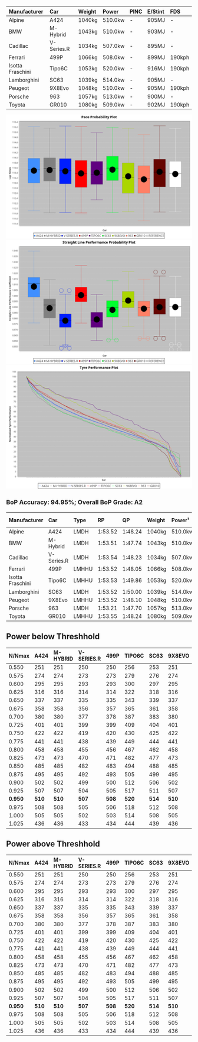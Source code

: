 | Manufacturer     | Car        | Weight | Power   | PINC    | E/Stint | FDS     |
|:-|:-|:-|:-|:-|:-|:-|
| Alpine           | A424       | 1040kg | 510.0kw |    -    | 905MJ   |    -    |
| BMW              | M-Hybrid   | 1043kg | 510.0kw |    -    | 903MJ   |    -    |
| Cadillac         | V-Series.R | 1034kg | 507.0kw |    -    | 895MJ   |    -    |
| Ferrari          | 499P       | 1066kg | 508.0kw |    -    | 899MJ   | 190kph  |
| Isotta Fraschini | Tipo6C     | 1053kg | 520.0kw |    -    | 916MJ   | 190kph  |
| Lamborghini      | SC63       | 1039kg | 514.0kw |    -    | 905MJ   |    -    |
| Peugeot          | 9X8Evo     | 1048kg | 510.0kw |    -    | 905MJ   | 190kph  |
| Porsche          | 963        | 1057kg | 513.0kw |    -    | 900MJ   |    -    |
| Toyota           | GR010      | 1080kg | 509.0kw |    -    | 902MJ   | 190kph  |

![PACECHART](./IMG/ACOMETHOD.png)
![STRAIGHTLINEPERFORMANCECHART](./IMG/ACOMETHOD_sp.png)
![TYREPERFORMANCECHART](./IMG/ACOMETHOD_tw.png)

### BoP Accuracy: 94.95%; Overall BoP Grade: A2
| Manufacturer     | Car        | Type  | RP      | QP      | Weight | Power¹  | Threshhold | PINC    | Power²   | E/Stint | AVG Vmax  | FDS     | RDLC | L/Stint | BOP-Grade | Model Accuracy | Model Points | Match%  | SimDiff |
|:-|:-|:-|:-|:-|:-|:-|:-|:-|:-|:-|:-|:-|:-|:-|:-|:-|:-|:-|:-|
| Alpine           | A424       | LMDH  | 1:53.52 | 1:48.24 | 1040kg | 510.0kw | 210.0kph   |    -    | 510.00kw |  905MJ  | 292.48kph |    -    | 1.01 | 35      | ~A1       | 86.43%         | 618          | 95.88%  | #       |
| BMW              | M-Hybrid   | LMDH  | 1:53.51 | 1:47.74 | 1043kg | 510.0kw | 210.0kph   |    -    | 510.00kw |  903MJ  | 289.49kph |    -    | 1.01 | 35      | +A2       | 93.77%         | 1672         | 91.84%  | #       |
| Cadillac         | V-Series.R | LMDH  | 1:53.54 | 1:48.23 | 1034kg | 507.0kw | 210.0kph   |    -    | 507.00kw |  895MJ  | 286.93kph |    -    | 1.03 | 35      | ~A1       | 83.12%         | 1921         | 100.00% | ±0.48s  |
| Ferrari          | 499P       | LMHHU | 1:53.52 | 1:48.05 | 1066kg | 508.0kw | 210.0kph   |    -    | 508.00kw |  899MJ  | 289.64kph | 190kph  | 1.03 | 35      | ~A1       | 69.49%         | 1950         | 100.00% | ±0.57s  |
| Isotta Fraschini | Tipo6C     | LMHHU | 1:53.53 | 1:49.86 | 1053kg | 520.0kw | 210.0kph   |    -    | 520.00kw |  916MJ  | 288.59kph | 190kph  | 1.05 | 35      | +C1       | 73.56%         | 64           | 75.43%  | #       |
| Lamborghini      | SC63       | LMDH  | 1:53.52 | 1:50.00 | 1039kg | 514.0kw | 210.0kph   |    -    | 514.00kw |  905MJ  | 289.76kph |    -    | 1.04 | 34      | +A2       | 95.82%         | 459          | 94.70%  | #       |
| Peugeot          | 9X8Evo     | LMHHU | 1:53.52 | 1:48.10 | 1048kg | 510.0kw | 210.0kph   |    -    | 510.00kw |  905MJ  | 290.27kph | 190kph  | 1.01 | 35      | ~A1       | 66.97%         | 221          | 100.00% | #       |
| Porsche          | 963        | LMDH  | 1:53.21 | 1:47.70 | 1057kg | 513.0kw | 210.0kph   |    -    | 513.00kw |  900MJ  | 288.68kph |    -    | 1.00 | 34      | ~A1       | 81.02%         | 5243         | 96.68%  | ±0.03s  |
| Toyota           | GR010      | LMHHU | 1:53.55 | 1:48.24 | 1080kg | 509.0kw | 210.0kph   |    -    | 509.00kw |  902MJ  | 287.28kph | 190kph  | 1.00 | 35      | ~A1       | 73.70%         | 2701         | 100.00% | ±0.65s  |

## Power below Threshhold
| N/Nmax    | A424    | M-HYBRID | V-SERIES.R | 499P    | TIPO6C  | SC63    | 9X8EVO  | 963     | GR010   |
|:-|:-|:-|:-|:-|:-|:-|:-|:-|:-|
|  0.550    |  251    |  251     |  250       |  250    |  256    |  253    |  251    |  253    |  251    |
|  0.575    |  274    |  274     |  273       |  273    |  279    |  276    |  274    |  276    |  274    |
|  0.600    |  295    |  295     |  293       |  293    |  300    |  297    |  295    |  296    |  294    |
|  0.625    |  316    |  316     |  314       |  314    |  322    |  318    |  316    |  317    |  315    |
|  0.650    |  337    |  337     |  335       |  335    |  343    |  339    |  337    |  338    |  336    |
|  0.675    |  358    |  358     |  356       |  357    |  365    |  361    |  358    |  360    |  357    |
|  0.700    |  380    |  380     |  377       |  378    |  387    |  383    |  380    |  382    |  379    |
|  0.725    |  401    |  401     |  399       |  399    |  409    |  404    |  401    |  403    |  400    |
|  0.750    |  422    |  422     |  419       |  420    |  430    |  425    |  422    |  424    |  421    |
|  0.775    |  441    |  441     |  438       |  439    |  449    |  444    |  441    |  443    |  440    |
|  0.800    |  458    |  458     |  455       |  456    |  467    |  462    |  458    |  461    |  457    |
|  0.825    |  473    |  473     |  470       |  471    |  482    |  477    |  473    |  476    |  472    |
|  0.850    |  485    |  485     |  482       |  483    |  494    |  488    |  485    |  487    |  484    |
|  0.875    |  495    |  495     |  492       |  493    |  505    |  499    |  495    |  498    |  494    |
|  0.900    |  502    |  502     |  499       |  500    |  512    |  506    |  502    |  505    |  501    |
|  0.925    |  507    |  507     |  504       |  505    |  517    |  511    |  507    |  510    |  506    |
| **0.950** | **510** | **510**  | **507**    | **508** | **520** | **514** | **510** | **513** | **509** |
|  0.975    |  508    |  508     |  505       |  506    |  518    |  512    |  508    |  511    |  507    |
|  1.000    |  505    |  505     |  502       |  503    |  514    |  508    |  505    |  507    |  504    |
|  1.025    |  436    |  436     |  433       |  434    |  444    |  439    |  436    |  438    |  435    |

## Power above Threshhold
| N/Nmax    | A424    | M-HYBRID | V-SERIES.R | 499P    | TIPO6C  | SC63    | 9X8EVO  | 963     | GR010   |
|:-|:-|:-|:-|:-|:-|:-|:-|:-|:-|
|  0.550    |  251    |  251     |  250       |  250    |  256    |  253    |  251    |  253    |  251    |
|  0.575    |  274    |  274     |  273       |  273    |  279    |  276    |  274    |  276    |  274    |
|  0.600    |  295    |  295     |  293       |  293    |  300    |  297    |  295    |  296    |  294    |
|  0.625    |  316    |  316     |  314       |  314    |  322    |  318    |  316    |  317    |  315    |
|  0.650    |  337    |  337     |  335       |  335    |  343    |  339    |  337    |  338    |  336    |
|  0.675    |  358    |  358     |  356       |  357    |  365    |  361    |  358    |  360    |  357    |
|  0.700    |  380    |  380     |  377       |  378    |  387    |  383    |  380    |  382    |  379    |
|  0.725    |  401    |  401     |  399       |  399    |  409    |  404    |  401    |  403    |  400    |
|  0.750    |  422    |  422     |  419       |  420    |  430    |  425    |  422    |  424    |  421    |
|  0.775    |  441    |  441     |  438       |  439    |  449    |  444    |  441    |  443    |  440    |
|  0.800    |  458    |  458     |  455       |  456    |  467    |  462    |  458    |  461    |  457    |
|  0.825    |  473    |  473     |  470       |  471    |  482    |  477    |  473    |  476    |  472    |
|  0.850    |  485    |  485     |  482       |  483    |  494    |  488    |  485    |  487    |  484    |
|  0.875    |  495    |  495     |  492       |  493    |  505    |  499    |  495    |  498    |  494    |
|  0.900    |  502    |  502     |  499       |  500    |  512    |  506    |  502    |  505    |  501    |
|  0.925    |  507    |  507     |  504       |  505    |  517    |  511    |  507    |  510    |  506    |
| **0.950** | **510** | **510**  | **507**    | **508** | **520** | **514** | **510** | **513** | **509** |
|  0.975    |  508    |  508     |  505       |  506    |  518    |  512    |  508    |  511    |  507    |
|  1.000    |  505    |  505     |  502       |  503    |  514    |  508    |  505    |  507    |  504    |
|  1.025    |  436    |  436     |  433       |  434    |  444    |  439    |  436    |  438    |  435    |
